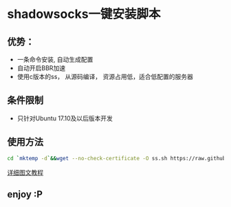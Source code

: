 # shadowsocks一键安装脚本

## 优势：
* 一条命令安装, 自动生成配置
* 自动开启BBR加速
* 使用c版本的ss， 从源码编译， 资源占用低，适合低配置的服务器

## 条件限制
* 只针对Ubuntu 17.10及以后版本开发

## 使用方法

```bash
cd `mktemp -d`&&wget --no-check-certificate -O ss.sh https://raw.githubusercontent.com/hot/ss-builder/master/ss.sh&&bash ss.sh
```

[详细图文教程](https://geekorz.com/post/10min-shadowsock/)

## enjoy :P

